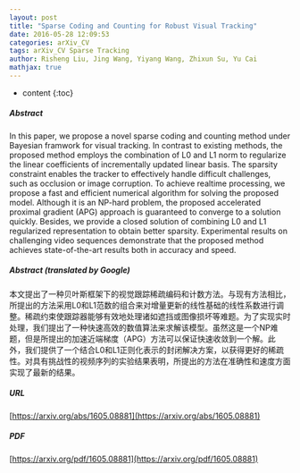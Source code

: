 ```yaml
---
layout: post
title: "Sparse Coding and Counting for Robust Visual Tracking"
date: 2016-05-28 12:09:53
categories: arXiv_CV
tags: arXiv_CV Sparse Tracking
author: Risheng Liu, Jing Wang, Yiyang Wang, Zhixun Su, Yu Cai
mathjax: true
---
```


* content
{:toc}

##### Abstract
In this paper, we propose a novel sparse coding and counting method under Bayesian framwork for visual tracking. In contrast to existing methods, the proposed method employs the combination of L0 and L1 norm to regularize the linear coefficients of incrementally updated linear basis. The sparsity constraint enables the tracker to effectively handle difficult challenges, such as occlusion or image corruption. To achieve realtime processing, we propose a fast and efficient numerical algorithm for solving the proposed model. Although it is an NP-hard problem, the proposed accelerated proximal gradient (APG) approach is guaranteed to converge to a solution quickly. Besides, we provide a closed solution of combining L0 and L1 regularized representation to obtain better sparsity. Experimental results on challenging video sequences demonstrate that the proposed method achieves state-of-the-art results both in accuracy and speed.

##### Abstract (translated by Google)
本文提出了一种贝叶斯框架下的视觉跟踪稀疏编码和计数方法。与现有方法相比，所提出的方法采用L0和L1范数的组合来对增量更新的线性基础的线性系数进行调整。稀疏约束使跟踪器能够有效地处理诸如遮挡或图像损坏等难题。为了实现实时处理，我们提出了一种快速高效的数值算法来求解该模型。虽然这是一个NP难题，但是所提出的加速近端梯度（APG）方法可以保证快速收敛到一个解。此外，我们提供了一个结合L0和L1正则化表示的封闭解决方案，以获得更好的稀疏性。对具有挑战性的视频序列的实验结果表明，所提出的方法在准确性和速度方面实现了最新的结果。

##### URL
[https://arxiv.org/abs/1605.08881](https://arxiv.org/abs/1605.08881)

##### PDF
[https://arxiv.org/pdf/1605.08881](https://arxiv.org/pdf/1605.08881)

